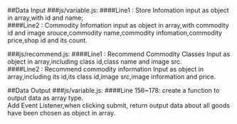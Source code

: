 ##Data Input
###js/variable.js:
####Line1 :
Store Infomation input as object in array,with id and name;  
####Line2 :
Commodity Infomation input as object in array,with commodity id and image srouce,commodity name,commodity infomation,commodity price,shop id and its count.

###js/recommend.js:
####Line1 :
Recommend Commodity Classes Input as object in array,including class id,class name and image src.  
####Line2 :
Recommend commodity information Input as object in array,including its id,its class id,image src,image information and price.

##Data Output
###js/variable.js:
####Line 156~178:
create a function to output data as array type.  
Add Event Listener,when clicking submit, return output data about all goods have been chosen as object in array.
